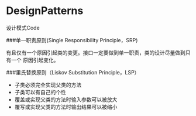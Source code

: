 # DesignPatterns
设计模式Code

###单一职责原则(Single Responsibility Principle，SRP) 

有且仅有一个原因引起类的变更。接口一定要做到单一职责，类的设计尽量做到只有一个
原因引起变化。

###里氏替换原则（Liskov Substitution Principle，LSP）

* 子类必须完全实现父类的方法
* 子类可以有自己的个性
* 覆盖或实现父类的方法时输入参数可以被放大
* 覆写或实现父类的方法时输出结果可以被缩小
